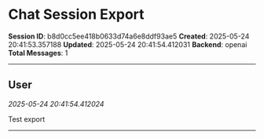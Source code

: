 # Chat Session Export

**Session ID**: b8d0cc5ee418b0633d74a6e8ddf93ae5
**Created**: 2025-05-24 20:41:53.357188
**Updated**: 2025-05-24 20:41:54.412031
**Backend**: openai
**Total Messages**: 1

---

## User
*2025-05-24 20:41:54.412024*

Test export

---

